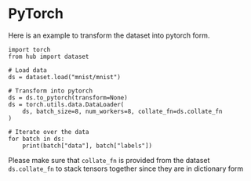 # PyTorch

Here is an example to transform the dataset into pytorch form.

```
import torch
from hub import dataset

# Load data
ds = dataset.load("mnist/mnist")

# Transform into pytorch
ds = ds.to_pytorch(transform=None)
ds = torch.utils.data.DataLoader(
    ds, batch_size=8, num_workers=8, collate_fn=ds.collate_fn
)

# Iterate over the data
for batch in ds:
    print(batch["data"], batch["labels"])
```
Please make sure that `collate_fn` is provided from the dataset `ds.collate_fn` to stack tensors together since they are in dictionary form